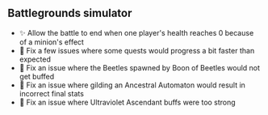 ## Battlegrounds simulator

-   ✨ Allow the battle to end when one player's health reaches 0 because of a minion's effect
-   🐞 Fix a few issues where some quests would progress a bit faster than expected
-   🐞 Fix an issue where the Beetles spawned by Boon of Beetles would not get buffed
-   🐞 Fix an issue where gilding an Ancestral Automaton would result in incorrect final stats
-   🐞 Fix an issue where Ultraviolet Ascendant buffs were too strong
